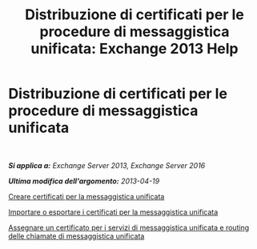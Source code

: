 ﻿---
title: 'Distribuzione di certificati per le procedure di messaggistica unificata: Exchange 2013 Help'
TOCTitle: Distribuzione di certificati per le procedure di messaggistica unificata
ms:assetid: 21631c68-86ad-4f00-a1eb-dcc2758f6bf0
ms:mtpsurl: https://technet.microsoft.com/it-it/library/Dn205139(v=EXCHG.150)
ms:contentKeyID: 54652860
ms.date: 05/22/2018
mtps_version: v=EXCHG.150
ms.translationtype: MT
---

# Distribuzione di certificati per le procedure di messaggistica unificata

 

_**Si applica a:** Exchange Server 2013, Exchange Server 2016_

_**Ultima modifica dell'argomento:** 2013-04-19_

[Creare certificati per la messaggistica unificata](create-certificates-for-um-exchange-2013-help.md)

[Importare o esportare i certificati per la messaggistica unificata](import-or-export-certificates-for-um-exchange-2013-help.md)

[Assegnare un certificato per i servizi di messaggistica unificata e routing delle chiamate di messaggistica unificata](assign-a-certificate-to-the-um-and-um-call-router-services-exchange-2013-help.md)

